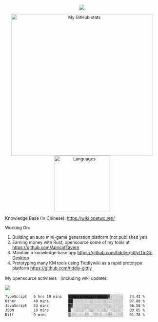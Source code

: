<a href="https://github.com/linonetwo">
    <p align="center">
        <img src="https://github-profile-trophy.vercel.app/?username=linonetwo&column=7&theme=onedark"/>
    </p>
</a>
<a align="center" href="https://github.com/linonetwo">
  <p align="center">
    <img src="https://github-readme-stats.vercel.app/api?username=linonetwo&show_icons=true&count_private=true" alt="My GitHub stats" width="465"/>
    <img src="https://github-readme-stats.vercel.app/api/top-langs/?username=linonetwo&layout=compact&langs_count=10" alt="Languages" height="183">
  </p>
</a>

Knowledge Base (In Chinese): https://wiki.onetwo.ren/

Working On: 

1. Building an auto mini-game generation platform (not published yet)
1. Earning money with Rust, opensource some of my tools at https://github.com/ApricotTavern
1. Maintain a knowledge base app https://github.com/tiddly-gittly/TidGi-Desktop
1. Prototyping many KM tools using Tiddlywiki as a rapid prototype platform https://github.com/tiddly-gittly

My opensource activieies （including wiki update):

![](https://visitor-badge.glitch.me/badge?page_id=linonetwo.linonetwo)

<!--START_SECTION:waka-->

```txt
TypeScript   6 hrs 19 mins   ██████████████████▓░░░░░░   74.42 %
Other        40 mins         ██░░░░░░░░░░░░░░░░░░░░░░░   07.88 %
JavaScript   33 mins         █▓░░░░░░░░░░░░░░░░░░░░░░░   06.58 %
JSON         19 mins         █░░░░░░░░░░░░░░░░░░░░░░░░   03.85 %
Diff         9 mins          ▒░░░░░░░░░░░░░░░░░░░░░░░░   01.78 %
```

<!--END_SECTION:waka-->
